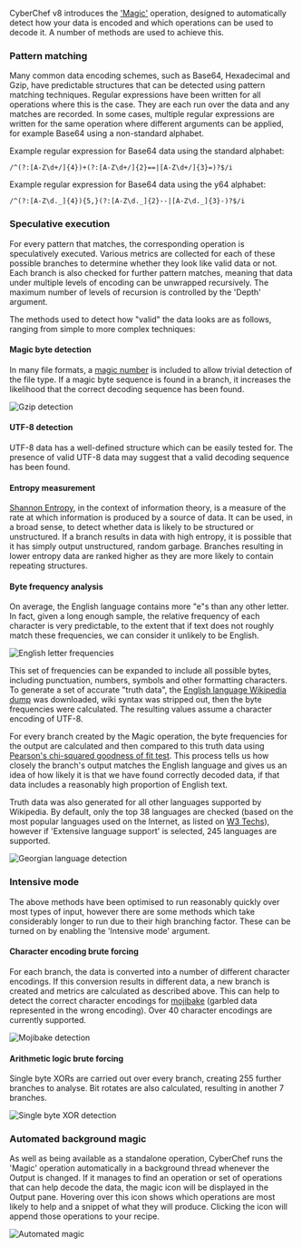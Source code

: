 CyberChef v8 introduces the ['Magic'](https://gchq.github.io/CyberChef/#recipe=Magic()) operation, designed to automatically detect how your data is encoded and which operations can be used to decode it. A number of methods are used to achieve this.

### Pattern matching

Many common data encoding schemes, such as Base64, Hexadecimal and Gzip, have predictable structures that can be detected using pattern matching techniques. Regular expressions have been written for all operations where this is the case. They are each run over the data and any matches are recorded. In some cases, multiple regular expressions are written for the same operation where different arguments can be applied, for example Base64 using a non-standard alphabet.

Example regular expression for Base64 data using the standard alphabet:
```regex
/^(?:[A-Z\d+/]{4})+(?:[A-Z\d+/]{2}==|[A-Z\d+/]{3}=)?$/i
```

Example regular expression for Base64 data using the y64 alphabet:
```regex
/^(?:[A-Z\d._]{4}){5,}(?:[A-Z\d._]{2}--|[A-Z\d._]{3}-)?$/i
```

### Speculative execution

For every pattern that matches, the corresponding operation is speculatively executed. Various metrics are collected for each of these possible branches to determine whether they look like valid data or not. Each branch is also checked for further pattern matches, meaning that data under multiple levels of encoding can be unwrapped recursively. The maximum number of levels of recursion is controlled by the 'Depth' argument.

The methods used to detect how "valid" the data looks are as follows, ranging from simple to more complex techniques:

#### Magic byte detection

In many file formats, a [magic number](https://en.wikipedia.org/wiki/List_of_file_signatures) is included to allow trivial detection of the file type. If a magic byte sequence is found in a branch, it increases the likelihood that the correct decoding sequence has been found.

![Gzip detection](https://user-images.githubusercontent.com/22770796/43699009-b52eae5a-9944-11e8-9c60-a648be5e1788.png)

#### UTF-8 detection

UTF-8 data has a well-defined structure which can be easily tested for. The presence of valid UTF-8 data may suggest that a valid decoding sequence has been found.

#### Entropy measurement

[Shannon Entropy](https://en.wikipedia.org/wiki/Entropy_(information_theory)), in the context of information theory, is a measure of the rate at which information is produced by a source of data. It can be used, in a broad sense, to detect whether data is likely to be structured or unstructured. If a branch results in data with high entropy, it is possible that it has simply output unstructured, random garbage. Branches resulting in lower entropy data are ranked higher as they are more likely to contain repeating structures.

#### Byte frequency analysis

On average, the English language contains more "e"s than any other letter. In fact, given a long enough sample, the relative frequency of each character is very predictable, to the extent that if text does not roughly match these frequencies, we can consider it unlikely to be English.

![English letter frequencies](https://user-images.githubusercontent.com/22770796/43697173-2253822c-993a-11e8-9ced-b567b5eea61a.png)

This set of frequencies can be expanded to include all possible bytes, including punctuation, numbers, symbols and other formatting characters. To generate a set of accurate "truth data", the [English language Wikipedia dump](https://dumps.wikimedia.org/enwiki/) was downloaded, wiki syntax was stripped out, then the byte frequencies were calculated. The resulting values assume a character encoding of UTF-8.

For every branch created by the Magic operation, the byte frequencies for the output are calculated and then compared to this truth data using [Pearson's chi-squared goodness of fit test](https://en.wikipedia.org/wiki/Pearson%27s_chi-squared_test). This process tells us how closely the branch's output matches the English language and gives us an idea of how likely it is that we have found correctly decoded data, if that data includes a reasonably high proportion of English text.

Truth data was also generated for all other languages supported by Wikipedia. By default, only the top 38 languages are checked (based on the most popular languages used on the Internet, as listed on [W3 Techs](https://w3techs.com/technologies/overview/content_language/all)), however if 'Extensive language support' is selected, 245 languages are supported.

![Georgian language detection](https://user-images.githubusercontent.com/22770796/43700059-24afe498-9949-11e8-8ce4-ce4c79863f49.png)

### Intensive mode

The above methods have been optimised to run reasonably quickly over most types of input, however there are some methods which take considerably longer to run due to their high branching factor. These can be turned on by enabling the 'Intensive mode' argument.

#### Character encoding brute forcing

For each branch, the data is converted into a number of different character encodings. If this conversion results in different data, a new branch is created and metrics are calculated as described above. This can help to detect the correct character encodings for [mojibake](https://en.wikipedia.org/wiki/Mojibake) (garbled data represented in the wrong encoding). Over 40 character encodings are currently supported.

![Mojibake detection](https://user-images.githubusercontent.com/22770796/43699979-e84e070a-9948-11e8-82fd-3bbaf98be75b.png)

#### Arithmetic logic brute forcing

Single byte XORs are carried out over every branch, creating 255 further branches to analyse. Bit rotates are also calculated, resulting in another 7 branches.

![Single byte XOR detection](https://user-images.githubusercontent.com/22770796/43699531-0f2fb3de-9947-11e8-90be-16778a29973c.png)

### Automated background magic

As well as being available as a standalone operation, CyberChef runs the 'Magic' operation automatically in a background thread whenever the Output is changed. If it manages to find an operation or set of operations that can help decode the data, the magic icon will be displayed in the Output pane. Hovering over this icon shows which operations are most likely to help and a snippet of what they will produce. Clicking the icon will append those operations to your recipe.

![Automated magic](https://user-images.githubusercontent.com/22770796/43699791-19b77f2a-9948-11e8-87d6-8d822d528615.png)
